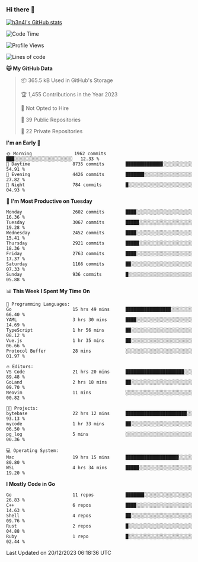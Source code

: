 ### Hi there 👋

[![h3n4l's GitHub stats](https://github-readme-stats.vercel.app/api?username=h3n4l&count_private=true&show_icons=true&theme=radical)](https://github.com/h3n4l/github-readme-stats)

<!--START_SECTION:waka-->
![Code Time](http://img.shields.io/badge/Code%20Time-1%2C798%20hrs%2048%20mins-blue)

![Profile Views](http://img.shields.io/badge/Profile%20Views-1-blue)

![Lines of code](https://img.shields.io/badge/From%20Hello%20World%20I%27ve%20Written-4.2%20million%20lines%20of%20code-blue)

**🐱 My GitHub Data** 

> 📦 365.5 kB Used in GitHub's Storage 
 > 
> 🏆 1,455 Contributions in the Year 2023
 > 
> 🚫 Not Opted to Hire
 > 
> 📜 39 Public Repositories 
 > 
> 🔑 22 Private Repositories 
 > 
**I'm an Early 🐤** 

```text
🌞 Morning                1962 commits        ███░░░░░░░░░░░░░░░░░░░░░░   12.33 % 
🌆 Daytime                8735 commits        ██████████████░░░░░░░░░░░   54.91 % 
🌃 Evening                4426 commits        ███████░░░░░░░░░░░░░░░░░░   27.82 % 
🌙 Night                  784 commits         █░░░░░░░░░░░░░░░░░░░░░░░░   04.93 % 
```
📅 **I'm Most Productive on Tuesday** 

```text
Monday                   2602 commits        ████░░░░░░░░░░░░░░░░░░░░░   16.36 % 
Tuesday                  3067 commits        █████░░░░░░░░░░░░░░░░░░░░   19.28 % 
Wednesday                2452 commits        ████░░░░░░░░░░░░░░░░░░░░░   15.41 % 
Thursday                 2921 commits        █████░░░░░░░░░░░░░░░░░░░░   18.36 % 
Friday                   2763 commits        ████░░░░░░░░░░░░░░░░░░░░░   17.37 % 
Saturday                 1166 commits        ██░░░░░░░░░░░░░░░░░░░░░░░   07.33 % 
Sunday                   936 commits         █░░░░░░░░░░░░░░░░░░░░░░░░   05.88 % 
```


📊 **This Week I Spent My Time On** 

```text
💬 Programming Languages: 
Go                       15 hrs 49 mins      █████████████████░░░░░░░░   66.40 % 
YAML                     3 hrs 30 mins       ████░░░░░░░░░░░░░░░░░░░░░   14.69 % 
TypeScript               1 hr 56 mins        ██░░░░░░░░░░░░░░░░░░░░░░░   08.12 % 
Vue.js                   1 hr 35 mins        ██░░░░░░░░░░░░░░░░░░░░░░░   06.66 % 
Protocol Buffer          28 mins             ░░░░░░░░░░░░░░░░░░░░░░░░░   01.97 % 

🔥 Editors: 
VS Code                  21 hrs 20 mins      ██████████████████████░░░   89.48 % 
GoLand                   2 hrs 18 mins       ██░░░░░░░░░░░░░░░░░░░░░░░   09.70 % 
Neovim                   11 mins             ░░░░░░░░░░░░░░░░░░░░░░░░░   00.82 % 

🐱‍💻 Projects: 
bytebase                 22 hrs 12 mins      ███████████████████████░░   93.13 % 
mycode                   1 hr 33 mins        ██░░░░░░░░░░░░░░░░░░░░░░░   06.50 % 
pg_log                   5 mins              ░░░░░░░░░░░░░░░░░░░░░░░░░   00.36 % 

💻 Operating System: 
Mac                      19 hrs 15 mins      ████████████████████░░░░░   80.80 % 
WSL                      4 hrs 34 mins       █████░░░░░░░░░░░░░░░░░░░░   19.20 % 
```

**I Mostly Code in Go** 

```text
Go                       11 repos            ███████░░░░░░░░░░░░░░░░░░   26.83 % 
C++                      6 repos             ████░░░░░░░░░░░░░░░░░░░░░   14.63 % 
Shell                    4 repos             ██░░░░░░░░░░░░░░░░░░░░░░░   09.76 % 
Rust                     2 repos             █░░░░░░░░░░░░░░░░░░░░░░░░   04.88 % 
Ruby                     1 repo              █░░░░░░░░░░░░░░░░░░░░░░░░   02.44 % 
```




 Last Updated on 20/12/2023 06:18:36 UTC
<!--END_SECTION:waka-->


